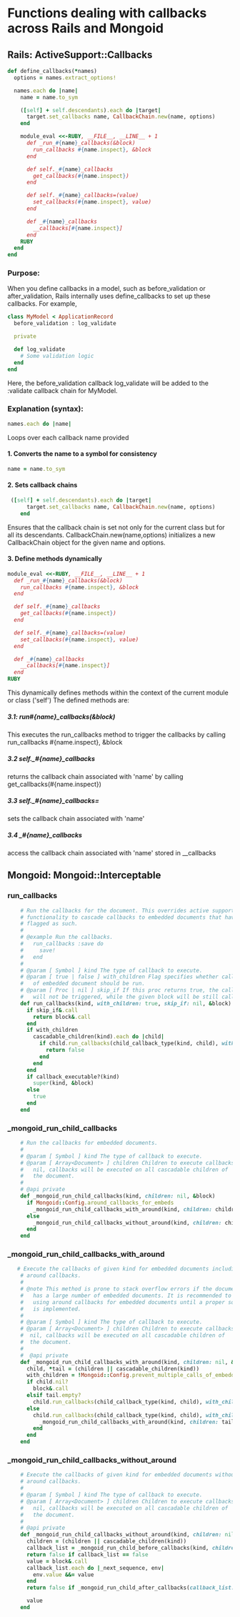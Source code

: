 # Functions dealing with callbacks across Rails and Mongoid 

## Rails: ActiveSupport::Callbacks 

```ruby 
def define_callbacks(*names)
  options = names.extract_options!

  names.each do |name|
    name = name.to_sym

    ([self] + self.descendants).each do |target|
      target.set_callbacks name, CallbackChain.new(name, options)
    end

    module_eval <<-RUBY, __FILE__, __LINE__ + 1
      def _run_#{name}_callbacks(&block)
        run_callbacks #{name.inspect}, &block
      end

      def self._#{name}_callbacks
        get_callbacks(#{name.inspect})
      end

      def self._#{name}_callbacks=(value)
        set_callbacks(#{name.inspect}, value)
      end

      def _#{name}_callbacks
        __callbacks[#{name.inspect}]
      end
    RUBY
  end
end
```
### Purpose: <br/>
When you define callbacks in a model, such as before_validation or after_validation, Rails internally uses define_callbacks to set up these callbacks. For example, 
```ruby
class MyModel < ApplicationRecord
  before_validation : log_validate

  private

  def log_validate
    # Some validation logic
  end
end
```
Here, the before_validation callback log_validate will be added to the :validate callback chain for MyModel.


### Explanation (syntax): <br/>
```ruby 
names.each do |name|
```
Loops over each callback name provided

#### 1. Converts the name to a symbol for consistency 
```ruby 
name = name.to_sym
```
#### 2. Sets callback chains 
```ruby 
 ([self] + self.descendants).each do |target|
      target.set_callbacks name, CallbackChain.new(name, options)
    end
```
Ensures that the callback chain is set not only for the current class but for all its descendants. CallbackChain.new(name,options) initializes a new CallbackChain object for the given name and options. 

#### 3. Define methods dynamically 
```ruby 
module_eval <<-RUBY, __FILE__, __LINE__ + 1
  def _run_#{name}_callbacks(&block)
    run_callbacks #{name.inspect}, &block
  end

  def self._#{name}_callbacks
    get_callbacks(#{name.inspect})
  end

  def self._#{name}_callbacks=(value)
    set_callbacks(#{name.inspect}, value)
  end

  def _#{name}_callbacks
    __callbacks[#{name.inspect}]
  end
RUBY
```
This dynamically defines methods within the context of the current module or class ('self')
The defined methods are: 
##### 3.1: _run_#{name}_callbacks(&block)
This executes the run_callbacks method to trigger the callbacks by calling <br/>
run_callbacks #{name.inspect}, &block
##### 3.2 self._#{name}_callbacks
returns the callback chain associated with 'name' by calling <br/>
get_callbacks(#{name.inspect})
##### 3.3 self._#{name}_callbacks=
sets the callback chain associated with 'name'
##### 3.4 _#{name}_callbacks
access the callback chain associated with 'name' stored in __callbacks 

## Mongoid: Mongoid::Interceptable 

### run_callbacks 
```ruby
    # Run the callbacks for the document. This overrides active support's
    # functionality to cascade callbacks to embedded documents that have been
    # flagged as such.
    #
    # @example Run the callbacks.
    #   run_callbacks :save do
    #     save!
    #   end
    #
    # @param [ Symbol ] kind The type of callback to execute.
    # @param [ true | false ] with_children Flag specifies whether callbacks
    #   of embedded document should be run.
    # @param [ Proc | nil ] skip_if If this proc returns true, the callbacks
    #   will not be triggered, while the given block will be still called.
    def run_callbacks(kind, with_children: true, skip_if: nil, &block)
      if skip_if&.call
        return block&.call
      end
      if with_children
        cascadable_children(kind).each do |child|
          if child.run_callbacks(child_callback_type(kind, child), with_children: with_children) == false
            return false
          end
        end
      end
      if callback_executable?(kind)
        super(kind, &block)
      else
        true
      end
    end
```

### _mongoid_run_child_callbacks 

```ruby 
    # Run the callbacks for embedded documents.
    #
    # @param [ Symbol ] kind The type of callback to execute.
    # @param [ Array<Document> ] children Children to execute callbacks on. If
    #   nil, callbacks will be executed on all cascadable children of
    #   the document.
    #
    # @api private
    def _mongoid_run_child_callbacks(kind, children: nil, &block)
      if Mongoid::Config.around_callbacks_for_embeds
        _mongoid_run_child_callbacks_with_around(kind, children: children, &block)
      else
        _mongoid_run_child_callbacks_without_around(kind, children: children, &block)
      end
    end
```


### _mongoid_run_child_callbacks_with_around

```ruby 
   # Execute the callbacks of given kind for embedded documents including
    # around callbacks.
    #
    # @note This method is prone to stack overflow errors if the document
    #   has a large number of embedded documents. It is recommended to avoid
    #   using around callbacks for embedded documents until a proper solution
    #   is implemented.
    #
    # @param [ Symbol ] kind The type of callback to execute.
    # @param [ Array<Document> ] children Children to execute callbacks on. If
    #  nil, callbacks will be executed on all cascadable children of
    #  the document.
    #
    #  @api private
    def _mongoid_run_child_callbacks_with_around(kind, children: nil, &block)
      child, *tail = (children || cascadable_children(kind))
      with_children = !Mongoid::Config.prevent_multiple_calls_of_embedded_callbacks
      if child.nil?
        block&.call
      elsif tail.empty?
        child.run_callbacks(child_callback_type(kind, child), with_children: with_children, &block)
      else
        child.run_callbacks(child_callback_type(kind, child), with_children: with_children) do
          _mongoid_run_child_callbacks_with_around(kind, children: tail, &block)
        end
      end
    end
```

### _mongoid_run_child_callbacks_without_around

```ruby
    # Execute the callbacks of given kind for embedded documents without
    # around callbacks.
    #
    # @param [ Symbol ] kind The type of callback to execute.
    # @param [ Array<Document> ] children Children to execute callbacks on. If
    #   nil, callbacks will be executed on all cascadable children of
    #   the document.
    #
    # @api private
    def _mongoid_run_child_callbacks_without_around(kind, children: nil, &block)
      children = (children || cascadable_children(kind))
      callback_list = _mongoid_run_child_before_callbacks(kind, children: children)
      return false if callback_list == false
      value = block&.call
      callback_list.each do |_next_sequence, env|
        env.value &&= value
      end
      return false if _mongoid_run_child_after_callbacks(callback_list: callback_list) == false

      value
    end
```

